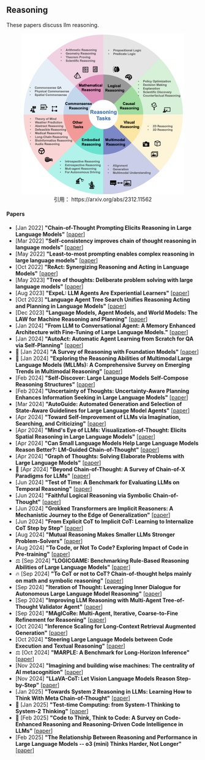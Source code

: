 
## Reasoning
 These papers discuss llm reasoning.

<figure style="text-align: center;">
    <img alt="" src="../assets/reasoning.png" width="500" />
    <figcaption style="text-align: center;">引用： https://arxiv.org/abs/2312.11562</figcaption>
</figure>

#### Papers
* [Jan 2022] **"Chain-of-Thought Prompting Elicits Reasoning in Large Language Models"** [[paper](https://arxiv.org/abs/2201.11903)]
* [Mar 2022] **"Self-consistency improves chain of thought reasoning in language models"** [[paper](https://arxiv.org/abs/2203.11171)]
* [May 2022] **"Least-to-most prompting enables complex reasoning in large language models"** [[paper](https://arxiv.org/abs/2205.10625)]
* [Oct 2022] **"ReAct: Synergizing Reasoning and Acting in Language Models"** [[paper](https://arxiv.org/abs/2210.03629)]
* [May 2023] **"Tree of thoughts: Deliberate problem solving with large language models"** [[paper](https://arxiv.org/abs/2305.10601)]
* [Aug 2023] **"ExpeL: LLM Agents Are Experiential Learners"** [[paper](https://arxiv.org/abs/2308.10144)]
* [Oct 2023] **"Language Agent Tree Search Unifies Reasoning Acting and Planning in Language Models"** [[paper](https://arxiv.org/abs/2310.04406)]
* [Dec 2023] **"Language Models, Agent Models, and World Models: The LAW for Machine Reasoning and Planning"** [[paper](https://arxiv.org/abs/2312.05230)]
* [Jan 2024] **"From LLM to Conversational Agent: A Memory Enhanced Architecture with Fine-Tuning of Large Language Models."** [[paper](https://arxiv.org/abs/2401.02777)]
* [Jan 2024] **"AutoAct: Automatic Agent Learning from Scratch for QA via Self-Planning"** [[paper](https://arxiv.org/abs/2401.05268)]
* 📖 [Jan 2024] **"A Survey of Reasoning with Foundation Models"** [[paper](https://arxiv.org/abs/2312.11562)]
* 📖 [Jan 2024] **"Exploring the Reasoning Abilities of Multimodal Large Language Models (MLLMs): A Comprehensive Survey on Emerging Trends in Multimodal Reasoning"** [[paper](https://arxiv.org/abs/2401.06805)]
* [Feb 2024] **"Self-Discover: Large Language Models Self-Compose Reasoning Structures"** [[paper](https://arxiv.org/abs/2402.03620)]
* [Feb 2024] **"Uncertainty of Thoughts: Uncertainty-Aware Planning Enhances Information Seeking in Large Language Models"** [[paper](https://arxiv.org/abs/2402.03271)]
* [Mar 2024] **"AutoGuide: Automated Generation and Selection of State-Aware Guidelines for Large Language Model Agents"** [[paper](https://arxiv.org/abs/2403.08978)]
* [Apr 2024] **"Toward Self-Improvement of LLMs via Imagination, Searching, and Criticizing"** [[paper](https://arxiv.org/abs/2404.12253)]
* [Apr 2024] **"Mind's Eye of LLMs: Visualization-of-Thought: Elicits Spatial Reasoning in Large Language Models"** [[paper](https://arxiv.org/abs/2404.03622)]
* [Apr 2024] **"Can Small Language Models Help Large Language Models Reason Better?: LM-Guided Chain-of-Thought"** [[paper](https://arxiv.org/abs/2404.03414)]
* [Apr 2024] **"Graph of Thoughts: Solving Elaborate Problems with Large Language Models"** [[paper](https://arxiv.org/abs/2308.09687)]
* 📖 [Apr 2024] **"Beyond Chain-of-Thought: A Survey of Chain-of-X Paradigms for LLMs"** [[paper](https://arxiv.org/abs/2404.15676)]
* [Jun 2024] **"Test of Time: A Benchmark for Evaluating LLMs on Temporal Reasoning"** [[paper](https://arxiv.org/abs/2406.09170)]
* [Jun 2024] **"Faithful Logical Reasoning via Symbolic Chain-of-Thought"** [[paper](https://arxiv.org/abs/2405.18357)]
* [Jun 2024] **"Grokked Transformers are Implicit Reasoners: A Mechanistic Journey to the Edge of Generalization"** [[paper](https://arxiv.org/abs/2405.15071)]
* [Jun 2024] **"From Explicit CoT to Implicit CoT: Learning to Internalize CoT Step by Step"** [[paper](https://arxiv.org/abs/2405.14838)]
* [Aug 2024] **"Mutual Reasoning Makes Smaller LLMs Stronger Problem-Solvers"** [[paper](https://arxiv.org/abs/2408.06195)]
* [Aug 2024] **"To Code, or Not To Code? Exploring Impact of Code in Pre-training"** [[paper](https://arxiv.org/abs/2408.10914)]
* ⚖️ [Sep 2024] **"LOGICGAME: Benchmarking Rule-Based Reasoning Abilities of Large Language Models"** [[paper](https://arxiv.org/abs/2408.15778)]
* 🔥 [Sep 2024] **"To CoT or not to CoT? Chain-of-thought helps mainly on math and symbolic reasoning"** [[paper](https://arxiv.org/abs/2409.12183)]
* [Sep 2024] **"Iteration of Thought: Leveraging Inner Dialogue for Autonomous Large Language Model Reasoning"** [[paper](https://arxiv.org/abs/2409.12618)]
* [Sep 2024] **"Improving LLM Reasoning with Multi-Agent Tree-of-Thought Validator Agent"** [[paper](https://arxiv.org/abs/2409.11527)]
* [Sep 2024] **"MAgICoRe: Multi-Agent, Iterative, Coarse-to-Fine Refinement for Reasoning"** [[paper](https://arxiv.org/abs/2409.12147)]
* [Oct 2024] **"Inference Scaling for Long-Context Retrieval Augmented Generation"** [[paper](https://arxiv.org/abs/2410.04343)]
* [Oct 2024] **"Steering Large Language Models between Code Execution and Textual Reasoning"** [[paper](https://arxiv.org/abs/2410.03524)]
* ⚖️ [Oct 2024] **"MARPLE: A Benchmark for Long-Horizon Inference"** [[paper](https://arxiv.org/abs/2410.01926)]
* [Nov 2024] **"Imagining and building wise machines: The centrality of AI metacognition"** [[paper](https://arxiv.org/abs/2411.02478)]
* [Nov 2024] **"LLaVA-CoT: Let Vision Language Models Reason Step-by-Step"** [[paper](https://arxiv.org/abs/2411.10440)]
* [Jan 2025] **"Towards System 2 Reasoning in LLMs: Learning How to Think With Meta Chain-of-Thought"** [[paper](https://arxiv.org/abs/2501.04682)]
* 📖 [Jan 2025] **"Test-time Computing: from System-1 Thinking to System-2 Thinking"** [[paper](https://arxiv.org/abs/2501.02497)]
* 📖 [Feb 2025] **"Code to Think, Think to Code: A Survey on Code-Enhanced Reasoning and Reasoning-Driven Code Intelligence in LLMs"** [[paper](https://arxiv.org/abs/2502.19411)]
* [Feb 2025] **"The Relationship Between Reasoning and Performance in Large Language Models -- o3 (mini) Thinks Harder, Not Longer"** [[paper](https://arxiv.org/abs/2502.15631)]

